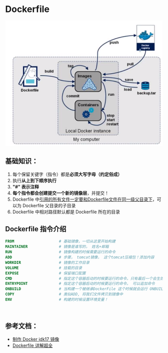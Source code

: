 # Dockerfile

![image](assets/Dockerfile%20%E6%8C%87%E4%BB%A4/image-20230221222722-is48gf3.png)​

## 基础知识：

1. 每个保留关键字（指令）都是**必须大写字母（约定俗成）**
2. 执行**从上到下顺序执行**
3. **&quot;#&quot; 表示注释**
4. **每个指令都会创建提交一个新的镜像层**，并提交！
5. Dockerfile 中<u>引用的所有文件一定要和Dockerfile文件在同一级父目录下</u>，可以为 Dockerfile 父目录的子目录
6. Dockerfile 中相对路径默认都是 Dockerfile 所在的目录

## Dockerfile 指令介绍

```dockerfile
FROM                 	# 基础镜像，一切从这里开始构建
MAINTAINER      	    # 镜像是谁写的， 姓名+邮箱
RUN                    	# 镜像构建的时候需要运行的命令
ADD                    	# 步骤， tomcat镜像， 这个tomcat压缩包！添加内容
WORKDIR          	    # 镜像的工作目录
VOLUME             	    # 挂载的目录
EXPOSE              	# 保留端口配置
CMD                   	# 指定这个容器启动的时候要运行的命令，只有最后一个会生效可被替代
ENTRYPOINT      	    # 指定这个容器启动的时候要运行的命令， 可以追加命令
ONBUILD            	    # 当构建一个被继承DockerFile 这个时候就会运行 ONBUILD 的指令，触发指令
COPY                  	# 类似ADD, 将我们文件拷贝到镜像中
ENV                    	# 构建的时候设置环境变量！
```

‍
## 参考文档：

- [制作 Docker jdk17 镜像](https://www.cnblogs.com/gkmin/p/16620528.html)
- [Dockerfile 详解超全](https://blog.csdn.net/AtlanSI/article/details/87892016)